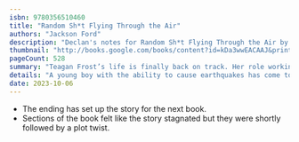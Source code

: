 ```yaml
---
isbn: 9780356510460
title: "Random Sh*t Flying Through the Air"
authors: "Jackson Ford"
description: "Declan's notes for Random Sh*t Flying Through the Air by Jackson Ford."
thumbnail: "http://books.google.com/books/content?id=kDa3wwEACAAJ&printsec=frontcover&img=1&zoom=5&source=gbs_api"
pageCount: 528
summary: "Teagan Frost’s life is finally back on track. Her role working for the government as a psychokinetic operative is going well and she might even be on course for convincing her crush to go out with her. But, little does she know, that sh*t is about to hit the fan."
details: "A young boy with the ability to cause earthquakes has come to Los Angeles – home to the San Andreas, one of the most lethal fault lines in the world. If Teagan can’t stop him, the entire city – and the rest of California – could be wiped off the map."
date: 2023-10-06
---
```

- The ending has set up the story for the next book.
- Sections of the book felt like the story stagnated but they were shortly followed by a plot twist.